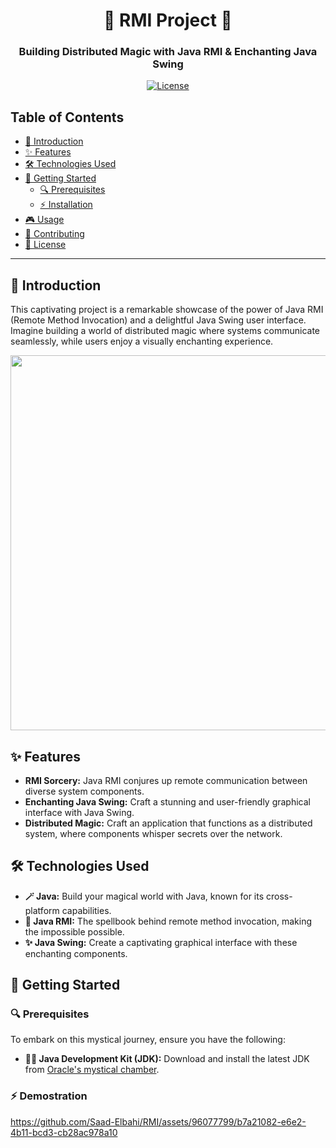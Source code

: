 
<h1 align="center">🌟 RMI Project 🌟</h1>

<h3 align="center">Building Distributed Magic with Java RMI & Enchanting Java Swing</h3>

<p align="center">
  <a href="LICENSE">
    <img src="https://img.shields.io/badge/license-MIT-ff69b4.svg" alt="License">
  </a>
</p>

<h2>Table of Contents</h2>

- [🚀 Introduction](#-introduction)
- [✨ Features](#-features)
- [🛠️ Technologies Used](#%EF%B8%8F-technologies-used)
- [🚦 Getting Started](#-getting-started)
  - [🔍 Prerequisites](#-prerequisites)
  - [⚡ Installation](#-installation)
- [🎮 Usage](#-usage)
- [🌈 Contributing](#-contributing)
- [📜 License](#-license)

---

<h2>🚀 Introduction</h2>

This captivating project is a remarkable showcase of the power of Java RMI (Remote Method Invocation) and a delightful Java Swing user interface. Imagine building a world of distributed magic where systems communicate seamlessly, while users enjoy a visually enchanting experience.

<p align="center">
  <img src="screenshot.png" width="600">
</p>

<h2>✨ Features</h2>

- **RMI Sorcery:** Java RMI conjures up remote communication between diverse system components.
- **Enchanting Java Swing:** Craft a stunning and user-friendly graphical interface with Java Swing.
- **Distributed Magic:** Craft an application that functions as a distributed system, where components whisper secrets over the network.

<h2>🛠️ Technologies Used</h2>

- **🪄 Java:** Build your magical world with Java, known for its cross-platform capabilities.
- **🌟 Java RMI:** The spellbook behind remote method invocation, making the impossible possible.
- **✨ Java Swing:** Create a captivating graphical interface with these enchanting components.

<h2>🚦 Getting Started</h2>

<h3>🔍 Prerequisites</h3>

To embark on this mystical journey, ensure you have the following:

- **🧙‍♂️ Java Development Kit (JDK):** Download and install the latest JDK from [Oracle's mystical chamber](https://www.oracle.com/java/technologies/javase-downloads.html).

<h3>⚡ Demostration</h3>


https://github.com/Saad-Elbahi/RMI/assets/96077799/b7a21082-e6e2-4b11-bcd3-cb28ac978a10

